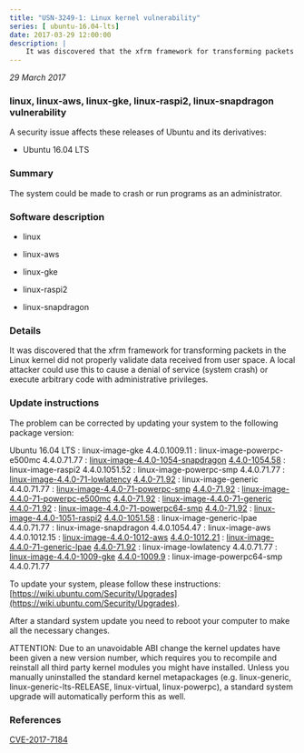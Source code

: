```yaml
---
title: "USN-3249-1: Linux kernel vulnerability"
series: [ ubuntu-16.04-lts]
date: 2017-03-29 12:00:00
description: |
    It was discovered that the xfrm framework for transforming packets in the Linux kernel did not properly validate data received from user space. A local attacker could use this to cause a denial of service (system crash) or execute arbitrary code with administrative privileges. 
--- 
```

 
 

*29 March 2017*

### linux, linux-aws, linux-gke, linux-raspi2, linux-snapdragon vulnerability

A security issue affects these releases of Ubuntu and its derivatives:

* Ubuntu 16.04 LTS

### Summary

The system could be made to crash or run programs as an administrator. 

### Software description

* linux 

* linux-aws 

* linux-gke 

* linux-raspi2 

* linux-snapdragon 

### Details

It was discovered that the xfrm framework for transforming packets in the Linux kernel did not properly validate data received from user space. A local attacker could use this to cause a denial of service (system crash) or execute arbitrary code with administrative privileges. 

### Update instructions

The problem can be corrected by updating your system to the following package version:

Ubuntu 16.04 LTS
 : linux-image-gke <span>4.4.0.1009.11</span>
 : linux-image-powerpc-e500mc <span>4.4.0.71.77</span>
 : [linux-image-4.4.0-1054-snapdragon](https://launchpad.net/ubuntu/+source/linux-snapdragon) <span> [4.4.0-1054.58](https://launchpad.net/ubuntu/+source/linux-snapdragon/4.4.0-1054.58) </span> 
 : linux-image-raspi2 <span>4.4.0.1051.52</span>
 : linux-image-powerpc-smp <span>4.4.0.71.77</span>
 : [linux-image-4.4.0-71-lowlatency](https://launchpad.net/ubuntu/+source/linux) <span> [4.4.0-71.92](https://launchpad.net/ubuntu/+source/linux/4.4.0-71.92) </span> 
 : linux-image-generic <span>4.4.0.71.77</span>
 : [linux-image-4.4.0-71-powerpc-smp](https://launchpad.net/ubuntu/+source/linux) <span> [4.4.0-71.92](https://launchpad.net/ubuntu/+source/linux/4.4.0-71.92) </span> 
 : [linux-image-4.4.0-71-powerpc-e500mc](https://launchpad.net/ubuntu/+source/linux) <span> [4.4.0-71.92](https://launchpad.net/ubuntu/+source/linux/4.4.0-71.92) </span> 
 : [linux-image-4.4.0-71-generic](https://launchpad.net/ubuntu/+source/linux) <span> [4.4.0-71.92](https://launchpad.net/ubuntu/+source/linux/4.4.0-71.92) </span> 
 : [linux-image-4.4.0-71-powerpc64-smp](https://launchpad.net/ubuntu/+source/linux) <span> [4.4.0-71.92](https://launchpad.net/ubuntu/+source/linux/4.4.0-71.92) </span> 
 : [linux-image-4.4.0-1051-raspi2](https://launchpad.net/ubuntu/+source/linux-raspi2) <span> [4.4.0-1051.58](https://launchpad.net/ubuntu/+source/linux-raspi2/4.4.0-1051.58) </span> 
 : linux-image-generic-lpae <span>4.4.0.71.77</span>
 : linux-image-snapdragon <span>4.4.0.1054.47</span>
 : linux-image-aws <span>4.4.0.1012.15</span>
 : [linux-image-4.4.0-1012-aws](https://launchpad.net/ubuntu/+source/linux-aws) <span> [4.4.0-1012.21](https://launchpad.net/ubuntu/+source/linux-aws/4.4.0-1012.21) </span> 
 : [linux-image-4.4.0-71-generic-lpae](https://launchpad.net/ubuntu/+source/linux) <span> [4.4.0-71.92](https://launchpad.net/ubuntu/+source/linux/4.4.0-71.92) </span> 
 : linux-image-lowlatency <span>4.4.0.71.77</span>
 : [linux-image-4.4.0-1009-gke](https://launchpad.net/ubuntu/+source/linux-gke) <span> [4.4.0-1009.9](https://launchpad.net/ubuntu/+source/linux-gke/4.4.0-1009.9) </span> 
 : linux-image-powerpc64-smp <span>4.4.0.71.77</span>

To update your system, please follow these instructions: [https://wiki.ubuntu.com/Security/Upgrades](https://wiki.ubuntu.com/Security/Upgrades).

After a standard system update you need to reboot your computer to make all the necessary changes.

ATTENTION: Due to an unavoidable ABI change the kernel updates have been given a new version number, which requires you to recompile and reinstall all third party kernel modules you might have installed. Unless you manually uninstalled the standard kernel metapackages (e.g. linux-generic, linux-generic-lts-RELEASE, linux-virtual, linux-powerpc), a standard system upgrade will automatically perform this as well. 

### References

 
 [CVE-2017-7184](http://people.ubuntu.com/~ubuntu-security/cve/CVE-2017-7184)
 


